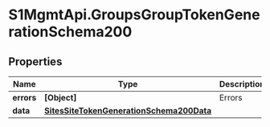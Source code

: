 # S1MgmtApi.GroupsGroupTokenGenerationSchema200

## Properties
Name | Type | Description | Notes
------------ | ------------- | ------------- | -------------
**errors** | **[Object]** | Errors | [optional] 
**data** | [**SitesSiteTokenGenerationSchema200Data**](SitesSiteTokenGenerationSchema200Data.md) |  | [optional] 



